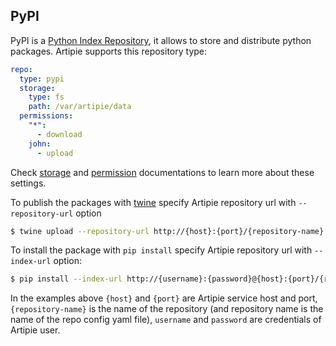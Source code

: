 ## PyPI

PyPI is a [Python Index Repository](https://pypi.org/), it allows to store and distribute python packages. 
Artipie supports this repository type:
```yaml
repo:
  type: pypi
  storage:
    type: fs
    path: /var/artipie/data
  permissions:
    "*":
      - download
    john:
      - upload
```
Check [storage](./Configuration-Storage) and [permission](./Configuration-Repository-Permissions)
documentations to learn more about these settings.

To publish the packages with [twine](https://packaging.python.org/tutorials/packaging-projects/#uploading-the-distribution-archives)
specify Artipie repository url with `--repository-url` option
```bash
$ twine upload --repository-url http://{host}:{port}/{repository-name} -u {username} -p {password} my-project/dist/*
```

To install the package with `pip install` specify Artipie repository url with `--index-url` option:

```bash
$ pip install --index-url http://{username}:{password}@{host}:{port}/{repository-name} my-project
```

In the examples above `{host}` and `{port}` are Artipie service host and port, `{repository-name}`
is the name of the repository (and repository name is the name of the repo config yaml file), 
`username` and `password` are credentials of Artipie user.